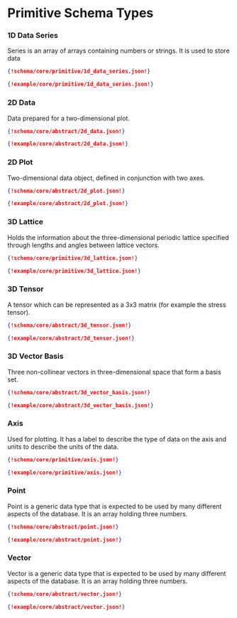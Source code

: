 # Primitive Schema Types
 
### 1D Data Series 

Series is an array of arrays containing numbers or strings. It is used to store data
 
```json tab="Schema"
{!schema/core/primitive/1d_data_series.json!}
```

```json tab="Example"
{!example/core/primitive/1d_data_series.json!}
```
 
### 2D Data

Data prepared for a two-dimensional plot.


```json tab="Schema"
{!schema/core/abstract/2d_data.json!}
```

```json tab="Example"
{!example/core/abstract/2d_data.json!}
```

### 2D Plot

Two-dimensional data object, defined in conjunction with two axes.

```json tab="Schema"
{!schema/core/abstract/2d_plot.json!}
```

```json tab="Example"
{!example/core/abstract/2d_plot.json!}
```

### 3D Lattice

Holds the information about the three-dimensional periodic lattice specified through lengths and angles between lattice vectors.


```json tab="Schema"
{!schema/core/primitive/3d_lattice.json!}
```


```json tab="Example"
{!example/core/primitive/3d_lattice.json!}
```

### 3D Tensor

A tensor which can be represented as a 3x3 matrix (for example the stress tensor).


```json tab="Schema"
{!schema/core/abstract/3d_tensor.json!}
```

```json tab="Example"
{!example/core/abstract/3d_tensor.json!}
```

### 3D Vector Basis

Three non-collinear vectors in three-dimensional space that form a basis set.
 

```json tab="Schema"
{!schema/core/abstract/3d_vector_basis.json!}
```


```json tab="Example"
{!example/core/abstract/3d_vector_basis.json!}
```

### Axis

Used for plotting. It has a label to describe the type of data on the axis and units to describe the units of the data.

```json tab="Schema"
{!schema/core/primitive/axis.json!}
```

```json tab="Example"
{!example/core/primitive/axis.json!}
```

### Point

Point is a generic data type that is expected to be used by many different aspects of the database. It is an array holding three numbers.


```json tab="Schema"
{!schema/core/abstract/point.json!}
```

```json tab="Example"
{!example/core/abstract/point.json!}
```

### Vector

Vector is a generic data type that is expected to be used by many different aspects of the database. It is an array holding three numbers.


```json tab="Schema"
{!schema/core/abstract/vector.json!}
```

```json tab="Example"
{!example/core/abstract/vector.json!}
```
